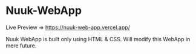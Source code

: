 # Nuuk-WebApp

Live Preview => https://nuuk-web-app.vercel.app/

Nuuk WebApp is built only using HTML & CSS. 
Will modify this WebApp in mere future.
